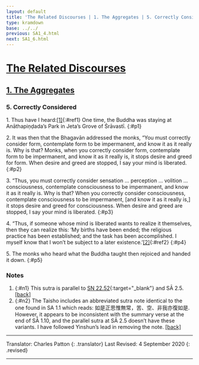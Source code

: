 ```yaml
---
layout: default
title: 'The Related Discourses | 1. The Aggregates | 5. Correctly Considered'
type: kramdown
base: ../../
previous: SA1_4.html
next: SA1_6.html
---
```


# [The Related Discourses](../index.html)
## [1. The Aggregates](index.html)
### 5. Correctly Considered

1\. Thus have I heard:[\[1\]](#n1){:#ref1} One time, the Buddha was staying at Anāthapiṇḍada’s Park in Jeta’s Grove of Śrāvastī.
{:#p1}

2\. It was then that the Bhagavān addressed the monks, “You must correctly consider form, contemplate form to be impermanent, and know it as it really is. Why is that? Monks, when you correctly consider form, contemplate form to be impermanent, and know it as it really is, it stops desire and greed for form. When desire and greed are stopped, I say your mind is liberated.
{:#p2}

3\. “Thus, you must correctly consider sensation … perception … volition … consciousness, contemplate consciousness to be impermanent, and know it as it really is. Why is that? When you correctly consider consciousness, contemplate consciousness to be impermanent, [and know it as it really is,] it stops desire and greed for consciousness. When desire and greed are stopped, I say your mind is liberated.
{:#p3}

4\. “Thus, if someone whose mind is liberated wants to realize it themselves, then they can realize this: ‘My births have been ended; the religious practice has been established; and the task has been accomplished. I myself know that I won’t be subject to a later existence.’[\[2\]](#n2){:#ref2}
{:#p4}

5\. The monks who heard what the Buddha taught then rejoiced and handed it down.
{:#p5}

### Notes
1. {:#n1} This sutra is parallel to [SN 22.52](https://suttacentral.net/sn22.52){:target="_blank"} and SĀ 2.5. [\[back\]](#ref1)
2. {:#n2} The Taisho includes an abbreviated sutra note identical to the one found in SA 1.1 which reads: 如是正思惟無常，苦、空、非我亦復如是. However, it appears to be inconsistent with the summary verse at the end of SĀ 1.10, and the parallel sutra at SĀ 2.5 doesn’t have these variants. I have followed Yinshun’s lead in removing the note. [\[back\]](#ref2)

---

Translator: Charles Patton
{: .translator}
Last Revised: 4 September 2020
{: .revised}

---